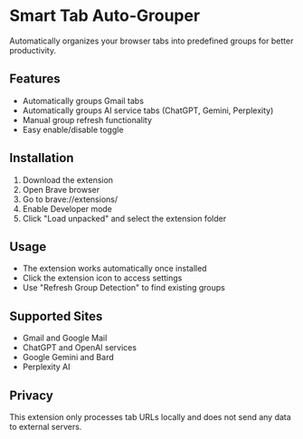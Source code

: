 # Smart Tab Auto-Grouper

Automatically organizes your browser tabs into predefined groups for better productivity.

## Features

- Automatically groups Gmail tabs
- Automatically groups AI service tabs (ChatGPT, Gemini, Perplexity)
- Manual group refresh functionality
- Easy enable/disable toggle

## Installation

1. Download the extension
2. Open Brave browser
3. Go to brave://extensions/
4. Enable Developer mode
5. Click "Load unpacked" and select the extension folder

## Usage

- The extension works automatically once installed
- Click the extension icon to access settings
- Use "Refresh Group Detection" to find existing groups

## Supported Sites

- Gmail and Google Mail
- ChatGPT and OpenAI services
- Google Gemini and Bard
- Perplexity AI

## Privacy

This extension only processes tab URLs locally and does not send any data to external servers.
